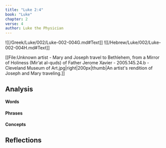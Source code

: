 ```yaml
---
title: "Luke 2:4"
book: "Luke"
chapter: 2
verse: 4
author: Luke the Physician
---
```

![[/Greek/Luke/002/Luke-002-004G.md#Text]]
![[/Hebrew/Luke/002/Luke-002-004H.md#Text]]

[[File:Unknown artist - Mary and Joseph travel to Bethlehem, from a Mirror of Holiness (Mir’at al-quds) of Father Jerome Xavier - 2005.145.24.b - Cleveland Museum of Art.jpg|right|200px|thumb|An artist's rendition of Joseph and Mary traveling.]]

## Analysis

#### Words

#### Phrases

#### Concepts

## Reflections
